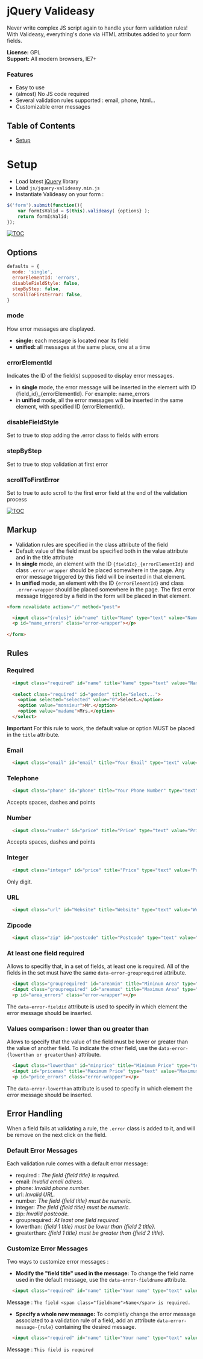 jQuery Valideasy 
================

Never write complex JS script again to handle your form validation rules! With Valideasy, everything's done via HTML attributes added to your form fields.

**License:** GPL   
**Support:** All modern browsers, IE7+  

### Features
- Easy to use
- (almost) No JS code required
- Several validation rules supported : email, phone, html...
- Customizable error messages

## Table of Contents

- [Setup](#setup)

# Setup

- Load latest [jQuery](http://code.jquery.com/jquery-2.0.3.min.js) library
- Load `js/jquery-valideasy.min.js`
- Instantiate Valideasy on your form :

```javascript
$('form').submit(function(){
    var formIsValid = $(this).valideasy( {options} );
    return formIsValid;
});
```

[![TOC](http://i.imgur.com/RDbarNr.png)](#table-of-contents)

## Options

```javascript
defaults = {
  mode: 'single',
  errorElementId: 'errors',
  disableFieldStyle: false,
  stepByStep: false,
  scrollToFirstError: false,
}
```

### mode
How error messages are displayed.
- **single:** each message is located near its field
- **unified:** all messages at the same place, one at a time

### errorElementId
Indicates the ID of the field(s) supposed to display error messages.
- in **single** mode, the error message will be inserted in the element with ID {field_id}_{errorElementId}. For example: name_errors
- in **unified** mode, all the error messages will be inserted in the same element, with specified ID {errorElementId}.

### disableFieldStyle
Set to true to stop adding the .error class to fields with errors

### stepByStep
Set to true to stop validation at first error

### scrollToFirstError
Set to true to auto scroll to the first error field at the end of the validation process

[![TOC](http://i.imgur.com/RDbarNr.png)](#table-of-contents)

## Markup

- Validation rules are specified in the class attribute of the field
- Default value of the field must be specified both in the value attribute and in the title attribute
- In **single** mode, an element with the ID `{fieldId}_{errorElementId}` and class `.error-wrapper` should be placed somewhere in the page. Any error message triggered by this field will be inserted in that element.
- In **unified** mode, an element with the ID `{errorElementId}` and class `.error-wrapper` should be placed somewhere in the page. The first error message triggered by a field in the form will be placed in that element.

```html
<form novalidate action="/" method="post">

  <input class="{rules}" id="name" title="Name" type="text" value="Name" />
  <p id="name_errors" class="error-wrapper"></p>
  
</form>
```

## Rules

### Required

```html
  <input class="required" id="name" title="Name" type="text" value="Name" />
  
  <select class="required" id="gender" title="Select...">
    <option selected="selected" value="0">Select…</option>
    <option value="monsieur">Mr.</option>
    <option value="madame">Mrs.</option>
  </select>
```

**Important** For this rule to work, the default value or option MUST be placed in the `title` attribute.

### Email

```html
  <input class="email" id="email" title="Your Email" type="text" value="Your Email" />
```

### Telephone

```html
  <input class="phone" id="phone" title="Your Phone Number" type="text" value="Your Phone Number" />
```

Accepts spaces, dashes and points

### Number

```html
  <input class="number" id="price" title="Price" type="text" value="Price" />
```

Accepts spaces, dashes and points

### Integer

```html
  <input class="integer" id="price" title="Price" type="text" value="Price" />
```

Only digit.

### URL

```html
  <input class="url" id="Website" title="Website" type="text" value="Website" />
```

### Zipcode

```html
  <input class="zip" id="postcode" title="Postcode" type="text" value="Postcode" />
```

### At least one field required

Allows to specifiy that, in a set of fields, at least one is required.
All of the fields in the set must have the same `data-error-grouprequired` attribute.

```html
  <input class="grouprequired" id="areamin" title="Mininum Area" type="text" value="Minimum Area" data-error-grouprequired="area" data-error-fieldid="area_errors" />
  <input class="grouprequired" id="areamax" title="Maximum Area" type="text" value="Maximum Area" data-error-grouprequired="area" data-error-fieldid="area_errors" />
  <p id="area_errors" class="error-wrapper"></p>
```

The `data-error-fieldid` attribute is used to specify in which element the error message should be inserted.

### Values comparison : lower than ou greater than

Allows to specify that the value of the field must be lower or greater than the value of another field.
To indicate the other field, use the `data-error-{lowerthan or greaterthan}` attribute.

```html
  <input class="lowerthan" id="minprice" title="Minimum Price" type="text" value="Minimum Price" data-error-lowerthan="pricemax" data-error-fieldid="price_errors" />
  <input id="pricemax" title="Maximum Price" type="text" value="Maximum Price" />
  <p id="price_errors" class="error-wrapper"></p>
```

The `data-error-lowerthan` attribute is used to specify in which element the error message should be inserted.

## Error Handling

When a field fails at validating a rule, the `.error` class is added to it, and will be remove on the next click on the field.

### Default Error Messages

Each validation rule comes with a default error message:
- required : _The field {field title} is required._
- email: _Invalid email adress._
- phone: _Invalid phone number._
- url: _Invalid URL._
- number: _The field {field title} must be numeric._
- integer: _The field {field title} must be numeric._
- zip: _Invalid postcode._
- grouprequired: _At least one field required._
- lowerthan: _{field 1 title} must be lower than {field 2 title}._
- greaterthan: _{field 1 title} must be greater than {field 2 title}._

### Customize Error Messages

Two ways to customize error messages :
- **Modify the "field title" used in the message:** To change the field name used in the default message, use the `data-error-fieldname` attribute. 

```html
  <input class="required" id="name" title="Your name" type="text" value="Your name" data-error-fieldname="Name" />
```

Message : `The field <span class="fieldname">Name</span> is required.`

- **Specify a whole new message:** To completly change the error message associated to a validation rule of a field, add an attribute `data-error-message-{rule}` containing the desired message.

```html
  <input class="required" id="name" title="Your name" type="text" value="Your name" data-error-message-required="This field is required" />
```

Message : `This field is required`